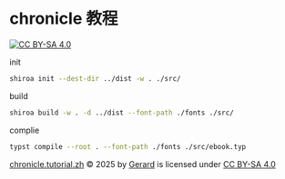 # chronicle 教程

[![CC BY-SA 4.0](https://img.shields.io/badge/CC--BY--SA--4.0-lightgrey?style=for-the-badge)](https://creativecommons.org/licenses/by-sa/4.0/)

init

```sh
shiroa init --dest-dir ../dist -w . ./src/
```

build

```sh
shiroa build -w . -d ../dist --font-path ./fonts ./src/
```

complie

```sh
typst compile --root . --font-path ./fonts ./src/ebook.typ
```

<a href="https://github.com/sakurayang/chronicle.tutorial.zh">chronicle.tutorial.zh</a> © 2025 by <a href="https://github.com/sakurayang">Gerard</a> is licensed under <a href="https://creativecommons.org/licenses/by-sa/4.0/">CC BY-SA 4.0</a><img src="https://mirrors.creativecommons.org/presskit/icons/cc.svg" alt="" style="max-width: 1em;max-height:1em;margin-left: .2em;"><img src="https://mirrors.creativecommons.org/presskit/icons/by.svg" alt="" style="max-width: 1em;max-height:1em;margin-left: .2em;"><img src="https://mirrors.creativecommons.org/presskit/icons/sa.svg" alt="" style="max-width: 1em;max-height:1em;margin-left: .2em;">
